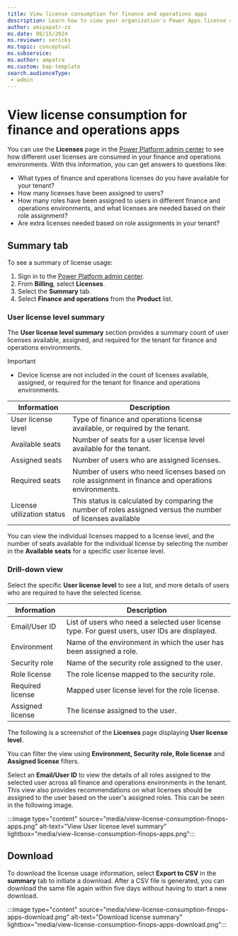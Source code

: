 ```yaml
---
title: View license consumption for finance and operations apps 
description: Learn how to view your organization's Power Apps license consumption for finance and operations apps. 
author: amiyapatr-zz
ms.date: 08/15/2024
ms.reviewer: sericks
ms.topic: conceptual
ms.subservice:
ms.author: ampatra
ms.custom: bap-template
search.audienceType: 
 - admin
---
```


# View license consumption for finance and operations apps

<!-- fwlink: https://go.microsoft.com/fwlink/?linkid=2206011 -->


You can use the **Licenses** page in the [Power Platform admin center](https://admin.powerplatform.microsoft.com/) to see how different user licenses are consumed in your finance and operations environments. With this information, you can get answers to questions like:

- What types of finance and operations licenses do you have available for your tenant?
- How many licenses have been assigned to users?
- How many roles have been assigned to users in different finance and operations environments, and what licenses are needed based on their role assignment?
- Are extra licenses needed based on role assignments in your tenant?


## Summary tab

To see a summary of license usage:

1. Sign in to the [Power Platform admin center](https://admin.powerplatform.microsoft.com/).
1. From **Billing**, select **Licenses**.
1. Select the **Summary** tab.
1. Select **Finance and operations** from the **Product** list.

### User license level summary

The **User license level summary** section provides a summary count of user licenses available, assigned, and required for the tenant for finance and operations environments.

> [!IMPORTANT]
>
> - Device license are not included in the count of licenses available, assigned, or required for the tenant for finance and operations environments.

| Information | Description |
| ------- | ----------- |
| User license level | Type of finance and operations license available, or required by the tenant. |
| Available seats | Number of seats for a user license level available for the tenant. |
| Assigned seats | Number of users who are assigned licenses. |
| Required seats | Number of users who need licenses based on role assignment in finance and operations environments. |
| License utilization status | This status is calculated by comparing the number of roles assigned versus the number of licenses available |

You can view the individual licenses mapped to a license level, and the number of seats available for the individual license by selecting the number in the **Available seats** for a specific user license level.

### Drill-down view

Select the specific **User license level** to see a list, and more details of users who are required to have the selected license.

| Information | Description |
| ------- | ----------- |
| Email/User ID | List of users who need a selected user license type. For guest users, user IDs are displayed. |
| Environment | Name of the environment in which the user has been assigned a role. |
| Security role | Name of the security role assigned to the user. |
| Role license | The role license mapped to the security role. |
| Required license | Mapped user license level for the role license. |
| Assigned license | The license assigned to the user. |

The following is a screenshot of the **Licenses** page displaying **User license level**.

You can filter the view using **Environment, Security role, Role license** and **Assigned license** filters.

Select an **Email/User ID** to view the details of all roles assigned to the selected user across all finance and operations environments in the tenant. This view also provides recommendations on what licenses should be assigned to the user based on the user's assigned roles. This can be seen in the following image.

   :::image type="content" source="media/view-license-consumption-finops-apps.png" alt-text="View User license level summary" lightbox="media/view-license-consumption-finops-apps.png":::

## Download

To download the license usage information, select **Export to CSV** in the **summary** tab to initiate a download. After a CSV file is generated, you can download the same file again within five days without having to start a new download.

   :::image type="content" source="media/view-license-consumption-finops-apps-download.png" alt-text="Download license summary" lightbox="media/view-license-consumption-finops-apps-download.png":::

